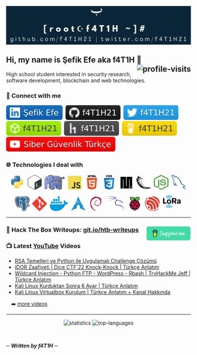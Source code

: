 <img src="img/banner.png" align="center">
<h2>Hi, my name is Şefik Efe aka f4T1H 👋 
  <a href="#"><img src="https://visitor-badge.laobi.icu/badge?page_id=f4T1H21.f4T1H21&left_color=grey&right_color=red" alt="profile-visits" align="right"></a>
</h2>
<p>High school student interested in security research, software development, blockchain and web technologies.</p>

<h3>🔗 Connect with me</h3>
<p align="left">
  <a href="https://www.linkedin.com/in/şefik-efe"><img src="img/account-badges/linkedin.svg" alt="LinkedIn"></a>&nbsp;
  <a href="https://github.com/f4T1H21"><img src="img/account-badges/github.svg" alt="GitHub"></a>&nbsp;
  <a href="https://twitter.com/f4T1H21"><img src="img/account-badges/twitter.svg" alt="Twitter"></a>&nbsp;
  <a href="https://app.hackthebox.eu/profile/184235"><img src="img/account-badges/hackthebox.svg" alt="HackTheBox"></a>&nbsp;
  <a href="https://hackerone.com/f4T1H21"><img src="img/account-badges/hackerone.svg" alt="HackerOne"></a>&nbsp;
  <a href="https://www.buymeacoffee.com/f4T1H21"><img src="img/account-badges/buymeacoffee.svg" alt="Buymeacoffee"></a>&nbsp;
  <a href="https://www.youtube.com/SiberG%C3%BCvenlikT%C3%BCrk%C3%A7e"><img src="img/account-badges/youtube.svg" alt="YouTube"></a>
</p>

<h3>🌐 Technologies I deal with</h3>
<p align="center">
  <!-- Python -->
  <a href="https://www.python.org" target="_blank" rel="noreferrer"><img src="img/icons/python.svg" alt="python" width="42" height="42"/></a>&nbsp;
  <!-- Bash -->
  <a href="https://www.gnu.org/software/bash" target="_blank" rel="noreferrer"><img src="img/icons/bash.png" alt="bash" width="38" height="40"/></a>&nbsp;
  <!-- PHP -->
  <a href="https://www.php.net/" target="_blank" rel="noreferrer"><img src="img/icons/php.png" alt="php" width="55" height="40"/></a>&nbsp;
  <!-- JavaScript -->
  <a href="https://developer.mozilla.org/en-US/docs/Web/JavaScript" target="_blank" rel="noreferrer"><img src="img/icons/javascript.svg" alt="javascript" width="38" height="38"/></a>&nbsp;
  <!-- HTML -->
  <a href="https://www.w3.org/html" target="_blank" rel="noreferrer"><img src="img/icons/html5.svg" alt="html5" width="40" height="40"/></a>&nbsp;
  <!-- CSS -->
  <a href="https://www.w3.org/css" target="_blank" rel="noreferrer"><img src="img/icons/css3.svg" alt="css3" width="40" height="40"/></a>&nbsp;
  <!-- MicroPython -->
  <a href="https://micropython.org/" target="_blank" rel="noreferrer"><img src="img/icons/micropython.png" alt="micropython" width="38" height="38"/></a>&nbsp;
  <!-- Flask -->
  <a href="https://flask.palletsprojects.com" target="_blank" rel="noreferrer"><img src="img/icons/flask.svg" alt="flask" width="40" height="40"/></a>&nbsp;
  <!-- NodeJS -->
  <a href="https://nodejs.org" target="_blank" rel="noreferrer"><img src="img/icons/nodejs.png" alt="nodejs" width="40" height="40"/></a>&nbsp;
  <!-- MySQL -->
  <a href="https://www.mysql.com" target="_blank" rel="noreferrer"><img src="img/icons/mysql.png" alt="mysql" width="40" height="40"/></a>&nbsp;
  <!-- PostgreSQL -->
  <a href="https://www.postgresql.org" target="_blank" rel="noreferrer"><img src="img/icons/postgresql.png" alt="postgresql" width="40" height="40"/></a>&nbsp;
  <!-- Git -->
  <a href="https://git-scm.com" target="_blank" rel="noreferrer"><img src="img/icons/git.svg" alt="git" width="40" height="40"/></a>&nbsp;
  <!-- Docker -->
  <a href="https://www.docker.com" target="_blank" rel="noreferrer"><img src="img/icons/docker.png" alt="docker" width="50" height="40"/></a>&nbsp;
  <!-- Arch -->
  <a href="https://archlinux.org" target="_blank" rel="noreferrer"><img src="img/icons/arch.png" alt="arch" width="40" height="40"/></a>&nbsp;
  <!-- Debian -->
  <a href="https://www.debian.org" target="_blank" rel="noreferrer"><img src="img/icons/debian.svg" alt="debian" width="40" height="40"/></a>&nbsp;
  <!-- Kali -->
  <a href="https://www.kali.org" target="_blank" rel="noreferrer"><img src="img/icons/kali.png" alt="kali" width="50" height="40"/></a>&nbsp;
  <!-- Raspberry Pi -->
  <a href="https://www.raspberrypi.org" target="_blank" rel="noreferrer"><img src="img/icons/raspberrypi.svg" alt="raspberrypi" width="40" height="40"/></a>&nbsp;
  <!-- ESP32 -->
  <a href="https://www.espressif.com/en/products/socs/esp32" target="_blank" rel="noreferrer"><img src="img/icons/espressif.png" alt="esp32" width="40" height="40"/></a>&nbsp;
  <!-- LoRa -->
  <a href="https://lora-alliance.org" target="_blank" rel="noreferrer"><img src="img/icons/lora.png" alt="lora" width="50" height="55"/></a>&nbsp;  
</p>

<hr/>

<h3>📝 Hack The Box Writeups: <a href="https://git.io/htb-writeups">
    git.io/htb-writeups
  </a>
  <a href=https://www.buymeacoffee.com/f4T1H21>
    <img src="support.png" align="right" height="40" alt="support">
  </a>
</h3>

<h3>📺 Latest <a href="https://www.youtube.com/SiberG%C3%BCvenlikT%C3%BCrk%C3%A7e">YouTube</a> Videos</h3>

<!-- YOUTUBE-VIDEOS-LIST:START -->
- [RSA Temelleri ve Python ile Uygulamalı Challenge Çözümü](https://www.youtube.com/watch?v=P7RpaRVAV6w)
- [IDOR Zaafiyeti | Dice CTF&#39;22 Knock-Knock | Türkçe Anlatım](https://www.youtube.com/watch?v=kW6I2NnZfoQ)
- [Wildcard Injection - Python FTP - WordPress - Rbash | TryHackMe Jeff | Türkçe Anlatım](https://www.youtube.com/watch?v=OJvOKAAd-p0)
- [Kali Linux Kurduktan Sonra 6 Ayar | Türkçe Anlatım](https://www.youtube.com/watch?v=rIb1A11TUVU)
- [Kali Linux Virtualbox Kurulum | Türkçe Anlatım + Kanal Hakkında](https://www.youtube.com/watch?v=w8JFnbOniwk)
<!-- YOUTUBE-VIDEOS-LIST:END -->
&emsp;➡️ [more videos](https://www.youtube.com/SiberG%C3%BCvenlikT%C3%BCrk%C3%A7e)
<hr/>

<p align="center">
  <img height="165em" src="https://github-readme-stats.vercel.app/api?username=f4T1H21&show_icons=true&theme=algolia&count_private=true" alt="statistics">
  <img src="https://github-readme-stats.vercel.app/api/top-langs/?username=f4T1H21&layout=compact&theme=algolia" alt="top-languages">
</p>
  
<br/>

<b><i>─ Written by f4T1H ─</i></b>
